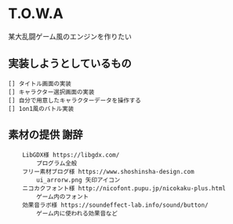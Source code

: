# T.O.W.A
某大乱闘ゲーム風のエンジンを作りたい

## 実装しようとしているもの
```
[] タイトル画面の実装
[] キャラクター選択画面の実装
[] 自分で用意したキャラクターデータを操作する
[] 1on1風のバトル実装
```

## 素材の提供 謝辞
```
    LibGDX様 https://libgdx.com/
        プログラム全般
    フリー素材ブログ様 https://www.shoshinsha-design.com
        ui_arrorw.png 矢印アイコン
    ニコカクフォント様 http://nicofont.pupu.jp/nicokaku-plus.html
        ゲーム内のフォント
    効果音ラボ様 https://soundeffect-lab.info/sound/button/
        ゲーム内に使われる効果音など
```